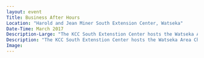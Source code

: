 ```yaml
---
layout: event
Title: Business After Hours
Location: "Harold and Jean Miner South Extension Center, Watseka"
Date-Time: March 2017
Description-Large: "The KCC South Extenstion Center hosts the Watseka Area Chamber  of Commerce for an evening reception to celebrate the college's 50th anniversary."
Description: "The KCC South Extenstion Center hosts the Watseka Area Chamber  of Commerce for an evening reception to celebrate the college's 50th anniversary."
Image:
---
```

